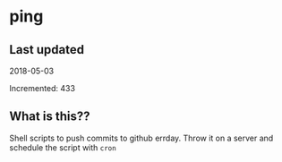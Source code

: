 # ping

## Last updated
2018-05-03

Incremented: 433

## What is this??
Shell scripts to push commits to github errday. Throw it on a server and schedule the script with `cron`
